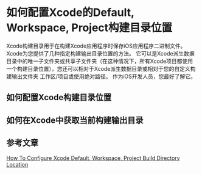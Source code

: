 # 如何配置Xcode的Default, Workspace, Project构建目录位置


Xcode构建目录用于在构建Xcode应用程序时保存iOS应用程序二进制文件。 Xcode为您提供了几种指定构建输出目录位置的方法。 它可以是Xcode派生数据目录中的唯一子文件夹或共享子文件夹（在这种情况下，所有Xcode项目都使用一个构建目录位置），您还可以相对于Xcode派生数据目录或相对于您的自定义构建输出文件夹 工作区/项目或使用绝对路径。 作为iOS开发人员，您最好了解它。


## 如何配置Xcode构建目录位置
## 如何在Xcode中获取当前构建输出目录


## 参考文章
[How To Configure Xcode Default, Workspace, Project Build Directory Location](https://www.dev2qa.com/how-to-configure-xcode-default-workspace-project-build-directory-location/)
